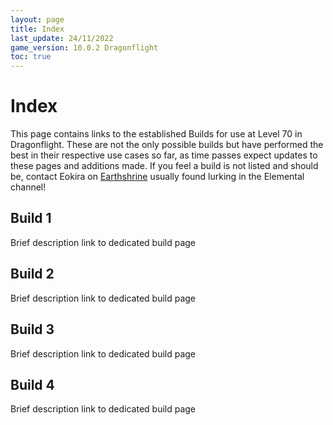 ```yaml
---
layout: page
title: Index
last_update: 24/11/2022
game_version: 10.0.2 Dragonflight
toc: true
---
```


# Index

This page contains links to the established Builds for use at Level 70 in Dragonflight. These are not the only possible builds but have performed the best in their respective use cases so far, as time passes expect updates to these pages and additions made.
If you feel a build is not listed and should be, contact Eokira on [Earthshrine](https://discord.gg/earthshrine) usually found lurking in the Elemental channel!

## Build 1

Brief description
link to dedicated build page

## Build 2

Brief description
link to dedicated build page

## Build 3

Brief description
link to dedicated build page

## Build 4

Brief description
link to dedicated build page

